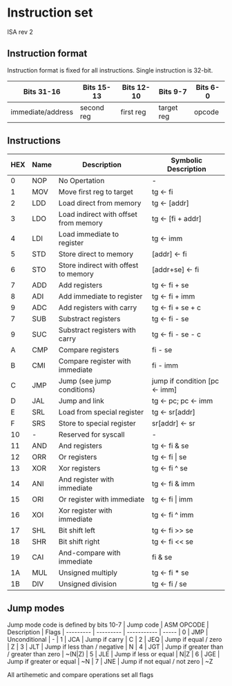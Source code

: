 # Instruction set 
ISA rev 2

## Instruction format
Instruction format is fixed for all instructions. Single instruction is 32-bit.

| Bits 31-16        | Bits 15-13 | Bits 12-10 | Bits 9-7   | Bits 6-0   |
|-------------------|------------|------------|------------|------------|
| immediate/address | second reg | first reg  | target reg | opcode     |

## Instructions

| HEX | Name | Description | Symbolic Description
|-----|------|-------------|-------
|0    | NOP  | No Opertation | -
|1    | MOV  | Move first reg to target | tg <- fi
|2    | LDD  | Load direct from memory  | tg <- [addr]
|3    | LDO  | Load indirect with offset from memory | tg <- [fi + addr]
|4    | LDI  | Load immediate to register | tg <- imm
|5    | STD  | Store direct to memory     | [addr] <- fi
|6    | STO  | Store indirect with offest to memory | [addr+se] <- fi
|7    | ADD  | Add registers | tg <- fi + se
|8    | ADI  | Add immediate to register | tg <- fi + imm
|9    | ADC  | Add registers with carry  | tg <- fi + se + c
|7    | SUB  | Substract registers | tg <- fi - se
|9    | SUC  | Substract registers with carry  | tg <- fi - se - c
|A    | CMP  | Compare registers  | fi - se
|B    | CMI  | Compare register with immediate | fi - imm
|C    | JMP  | Jump (see jump conditions)      | jump if condition [pc <- imm]
|D    | JAL  | Jump and link | tg <- pc; pc <- imm
|E    | SRL  | Load from special register | tg <- sr[addr]
|F    | SRS  | Store to special register | sr[addr] <- sr
|10   |  -   | Reserved for syscall | -
|11   | AND  | And registers | tg <- fi & se
|12   | ORR  | Or registers | tg <- fi \| se
|13   | XOR  | Xor registers | tg <- fi ^ se
|14   | ANI  | And register with immediate | tg <- fi & imm
|15   | ORI  | Or register with immediate | tg <- fi \| imm
|16   | XOI  | Xor register with immediate | tg <- fi ^ imm
|17   | SHL  | Bit shift left | tg <- fi >> se
|18   | SHR  | Bit shift right | tg <- fi << se
|19   | CAI  | And-compare with immediate | fi & se
|1A   | MUL  | Unsigned multiply | tg <- fi * se
|1B   | DIV  | Unsigned division | tg <- fi / se

## Jump modes

Jump mode code is defined by bits 10-7
| Jump code | ASM OPCODE | Description | Flags
| --------- | --------- | ----------- | -----
| 0 | JMP | Unconditional | -
| 1 | JCA | Jump if carry | C
| 2 | JEQ | Jump if equal / zero | Z
| 3 | JLT | Jump if less than / negative | N
| 4 | JGT | Jump if greater than / greater than zero | ~(N\|Z)
| 5 | JLE | Jump if less or equal | N\|Z
| 6 | JGE | Jump if greater or equal | ~N
| 7 | JNE | Jump if not equal / not zero | ~Z

All artihemetic and compare operations set all flags
